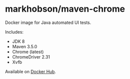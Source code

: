 # markhobson/maven-chrome

Docker image for Java automated UI tests.

Includes:

* JDK 8
* Maven 3.5.0
* Chrome (latest)
* ChromeDriver 2.31
* Xvfb

Available on [Docker Hub](https://hub.docker.com/r/markhobson/maven-chrome/).
